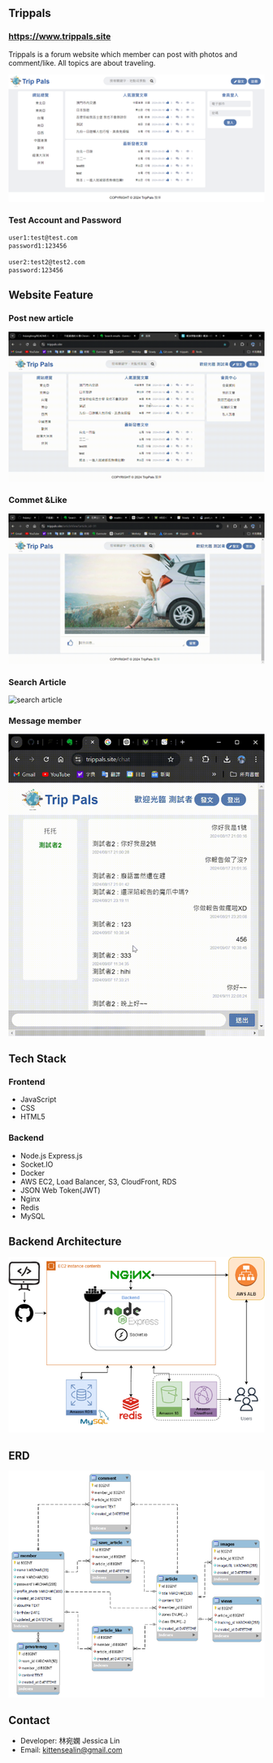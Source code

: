 ## Trippals

### https://www.trippals.site

Trippals is a forum website which member can post with photos and comment/like. All topics are about traveling.

![homePage](/public/image/homepage.png)

### Test Account and Password

```
user1:test@test.com
password1:123456

user2:test2@test2.com
password:123456
```

## Website Feature

### Post new article

![post article](/public/image/post_new_article.gif)

### Commet &Like

![comment&like](/public/image/comment.gif)

### Search Article

![search article](/public/image/searchArticle.gif)

### Message member

![privateMessage](/public/image/privateMessage.gif)

## Tech Stack

### Frontend

- JavaScript
- CSS
- HTML5

### Backend

- Node.js Express.js
- Socket.IO
- Docker
- AWS EC2, Load Balancer, S3, CloudFront, RDS
- JSON Web Token(JWT)
- Nginx
- Redis
- MySQL

## Backend Architecture

![architecture](/public/image/trippalsAfterFinal.drawio.png)

## ERD

![ERD](/public/image/trippals-ERD-final.png)

## Contact

- Developer: 林宛嫻 Jessica Lin
- Email: kittensealin@gmail.com

